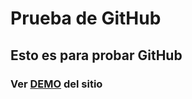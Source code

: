 # Prueba de GitHub

## Esto es para probar GitHub

### Ver [DEMO](https://zhalkan.github.io/RANDOM/) del sitio